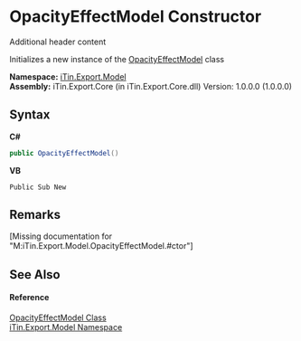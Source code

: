 # OpacityEffectModel Constructor 
Additional header content 

Initializes a new instance of the <a href="0abf4a51-9452-8fec-3749-e24d8f0b300d">OpacityEffectModel</a> class

**Namespace:**&nbsp;<a href="ef57ffcc-e95e-b212-5a46-9aa6f5a3511f">iTin.Export.Model</a><br />**Assembly:**&nbsp;iTin.Export.Core (in iTin.Export.Core.dll) Version: 1.0.0.0 (1.0.0.0)

## Syntax

**C#**<br />
``` C#
public OpacityEffectModel()
```

**VB**<br />
``` VB
Public Sub New
```


## Remarks
\[Missing <remarks> documentation for "M:iTin.Export.Model.OpacityEffectModel.#ctor"\]

## See Also


#### Reference
<a href="0abf4a51-9452-8fec-3749-e24d8f0b300d">OpacityEffectModel Class</a><br /><a href="ef57ffcc-e95e-b212-5a46-9aa6f5a3511f">iTin.Export.Model Namespace</a><br />